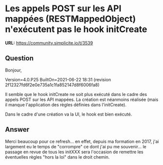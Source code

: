 # Les appels POST sur les API mappées (RESTMappedObject) n'exécutent pas le hook initCreate

**URL:** https://community.simplicite.io/t/3539

## Question
Bonjour,

Version=4.0.P25
BuiltOn=2021-06-22 18:31 (revision 2f12327fd6f2e0e735a1c1fa852147d8f6006fa8)

Il semble que le hook initCreate ne soit plus exécuté dans le cadre des appels POST sur les API mappées. La création est néanmoins réalisée (mais il manque l'application des règles définies dans l'initCreate).

Dans le cadre d'une création va la UI, le hook est bien exécuté.

## Answer
Merci beaucoup pour ce refresh... en effet, depuis ma formation en 2017, j'ai largement eu le temps de "corrompre" ce dont j'ai pu me souvenir... le passage en revue de tous les initXXX sera l'occasion de remettre les éventuelles règles "hors la loi" dans le droit chemin.
